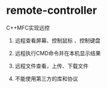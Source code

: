 # remote-controller

C++MFC实现远控

1. 远程查看屏幕、控制鼠标 、控制键盘 

2. 远程执行CMD命令并在本机显示结果

3. 远程文件查看，上传、下载文件

4. 不能使用第三方的库和协议
